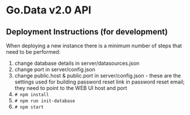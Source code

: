 # Go.Data v2.0 API

## Deployment Instructions (for development)

When deploying a new instance there is a minimum number of steps that need to be performed:
1. change database details in server/datasources.json
2. change port in server/config.json
3. change public.host & public.port in server/config.json - these are the settings used for building password reset link in password reset email; they need to point to the WEB UI host and port
4. `# npm install`
5. `# npm run init-database`
6. `# npm start`
